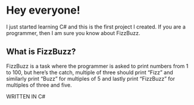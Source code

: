 # Hey everyone!

I just started learning C# and this is the first project I created.
If you are a programmer, then I am sure you know about FizzBuzz.

## What is FizzBuzz?
FizzBuzz is a task where the programmer is asked to print numbers from 1 to 100, but here’s the catch, multiple of three should print “Fizz” and similarly print “Buzz” for multiples of 5 and lastly print “FizzBuzz” for multiples of three and five.

WRITTEN IN C#